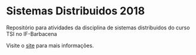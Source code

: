 # Sistemas Distribuidos 2018

Repositório para atividades da disciplina de sistemas distribuidos do curso TSI no IF-Barbacena

Visite o [site](https://leuribeiru.github.io/) para mais informações.
